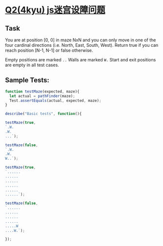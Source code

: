 # <a href="http://www.codewars.com/kata/5765870e190b1472ec0022a2/train/javascript">Q2(4kyu) js迷宫设障问题</a>

## Task
You are at position [0, 0] in maze NxN and you can only move in one of the four cardinal directions (i.e. North, East, South, West). Return true if you can reach position [N-1, N-1] or false otherwise.

Empty positions are marked `..` Walls are marked `W.` Start and exit positions are empty in all test cases.

## Sample Tests:
``` js
function testMaze(expected, maze){
  let actual = pathFinder(maze);
  Test.assertEquals(actual, expected, maze);
}

describe("Basic tests", function(){

testMaze(true,
`.W.
.W.
...`);

testMaze(false,
`.W.
.W.
W..`);

testMaze(true,
`......
......
......
......
......
......`);

testMaze(false,
`......
......
......
......
.....W
....W.`);

});
```